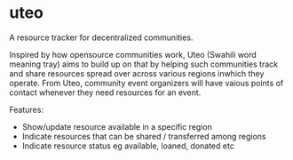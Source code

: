 uteo
====

A resource tracker for decentralized communities.

Inspired by how opensource communities work, Uteo (Swahili word meaning tray) aims to build up on that by helping such communities track and share resources spread over across various regions inwhich they operate. From Uteo, community event organizers will have vaious points of contact whenever they need resources for an event.

Features:
* Show/update resource available in a specific region
* Indicate resources that can be shared / transferred among regions
* Indicate resource status eg available, loaned, donated etc
